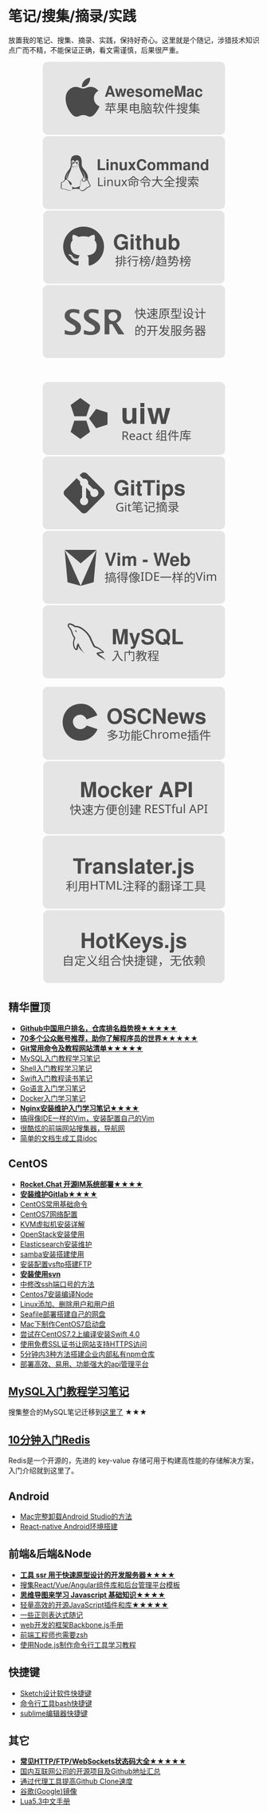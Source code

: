 # 笔记/搜集/摘录/实践

放置我的笔记、搜集、摘录、实践，保持好奇心。这里就是个随记，涉猎技术知识点广而不精，不能保证正确，看文需谨慎，后果很严重。

<p align="center">
<a href="https://github.com/jaywcjlove/awesome-mac"><img src="banner/awesome-mac.svg" /></a>
<a href="https://github.com/jaywcjlove/linux-command"><img src="banner/linux-command.svg" /></a>
<a href="https://github.com/jaywcjlove/github-rank"><img src="banner/github-rank.svg" /></a>
<a href="https://github.com/jaywcjlove/ssr"><img src="banner/ssr.svg" /></a>
</p>
<br />
<p align="center">
<a href="https://github.com/uiwjs/uiw"><img src="banner/uiw.svg" /></a>
<a href="https://github.com/jaywcjlove/git-tips"><img src="banner/git-tips.svg" /></a>
<a href="https://github.com/jaywcjlove/vim-web"><img src="banner/vim-web.svg" /></a>
<a href="https://github.com/jaywcjlove/mysql-tutorial"><img src="banner/mysql.svg" /></a>
</p>
<p align="center">
<a href="https://github.com/jaywcjlove/oscnews"><img src="banner/oscnews.svg" /></a>
<a href="https://github.com/jaywcjlove/mocker-api"><img src="banner/mocker-api.svg" /></a>
<a href="https://github.com/jaywcjlove/translater.js"><img src="banner/translater.js.svg" /></a>
<a href="https://github.com/jaywcjlove/hotkeys"><img src="banner/hotkeys.svg" /></a>
</p>


## 精华置顶

- **[Github中国用户排名，仓库排名趋势榜★★★★★](http://jaywcjlove.github.io/github-rank/)**
- **[70多个公众账号推荐，助你了解程序员的世界★★★★★](other/公众账号推荐.md)**
- **[Git常用命令及教程网站清单★★★★★](https://github.com/jaywcjlove/git-tips)**
- [MySQL入门教程学习笔记](https://github.com/jaywcjlove/mysql-tutorial)
- [Shell入门教程学习笔记](https://github.com/jaywcjlove/shell-tutorial)
- [Swift入门教程读书笔记](https://github.com/jaywcjlove/swift-tutorial)
- [Go语言入门学习笔记](https://github.com/jaywcjlove/golang-tutorial)
- [Docker入门学习笔记](https://github.com/jaywcjlove/docker-tutorial)
- **[Nginx安装维护入门学习笔记★★★★](https://github.com/jaywcjlove/nginx-tutorial)**
- [搞得像IDE一样的Vim，安装配置自己的Vim](https://github.com/jaywcjlove/vim-web)
- [很酷炫的前端网站搜集器，导航网](https://github.com/jaywcjlove/FED)
- [简单的文档生成工具idoc](https://github.com/jaywcjlove/idoc)

## CentOS 

- **[Rocket.Chat 开源IM系统部署★★★★](CentOS/Rocket.Chat.md)**
- **[安装维护Gitlab★★★★](CentOS/CentOS7安装维护Gitlab.md)**
- [CentOS常用基础命令](CentOS/CentOS.md)
- [CentOS7网络配置](CentOS/CentOS7网络配置.md)
- [KVM虚拟机安装详解](CentOS/CentOS7安装KVM虚拟机详解.md)
- [OpenStack安装使用](CentOS/CentOS7安装openstack.md)
- [Elasticsearch安装维护](CentOS/Elasticsearch安装维护.md)
- [samba安装搭建使用](CentOS/samba.md)
- [安装配置vsftp搭建FTP](CentOS/CentOS7安装配置vsftp搭建FTP.md)
- **[安装使用svn](CentOS/安装使用svn.md)**
- [中修改ssh端口号的方法](CentOS/修改ssh端口号的方法.md)
- [Centos7安装编译Node](CentOS/Centos7安装编译Node.md)
- [Linux添加、删除用户和用户组](CentOS/Linux添加、删除用户和用户组.md)
- [Seafile部署搭建自己的网盘](CentOS/部署Seafile搭建自己的网盘.md)
- [Mac下制作CentOS7启动盘](CentOS/Mac下制作CentOS7启动盘.md)
- [尝试在CentOS7.2上编译安装Swift 4.0](CentOS/尝试在CentOS7.2上编译安装Swift.md)
- [使用免费SSL证书让网站支持HTTPS访问](CentOS/使用免费SSL证书让网站支持HTTPS访问.md)
- [5分钟内3种方法搭建企业内部私有npm仓库](CentOS/在5分钟内搭建企业内部私有npm仓库.md)
- [部署高效、易用、功能强大的api管理平台](CentOS/部署YApi平台.md)

## [MySQL入门教程学习笔记](https://github.com/jaywcjlove/mysql-tutorial)

搜集整合的MySQL笔记迁移到[这里了](https://github.com/jaywcjlove/mysql-tutorial) ★★★

## [10分钟入门Redis](Redis/README.md)

Redis是一个开源的，先进的 key-value 存储可用于构建高性能的存储解决方案，入门介绍就到这里了。

## Android

- [Mac完整卸载Android Studio的方法](Android/Mac%E5%AE%8C%E6%95%B4%E5%8D%B8%E8%BD%BDAndroid%20Studio%E7%9A%84%E6%96%B9%E6%B3%95.md)
- [React-native Android环境搭建](Android/React-native%20Android%E7%8E%AF%E5%A2%83%E6%90%AD%E5%BB%BA.md)

## 前端&后端&Node

- **[工具 ssr 用于快速原型设计的开发服务器★★★★](https://github.com/jaywcjlove/ssr)**
- [搜集React/Vue/Angular组件库和后台管理平台模板](https://github.com/jaywcjlove/awesome-uikit)
- **[思维导图来学习 Javascript 基础知识★★★★](Javascript/)**
- [轻量高效的开源JavaScript插件和库★★★★★](Javascript/轻量高效的开源JavaScript插件和库.md)
- [一些正则表达式随记](Javascript/一些正则表达式随记.md)
- [web开发的框架Backbone.js手册](http://jaywcjlove.github.io/handbook/index.html)
- [前端工程师也需要zsh](http://mp.weixin.qq.com/s?__biz=MzAwNzgxMjYzMA==&mid=401433562&idx=1&sn=1ca074b0629463f37a777a2b96aa98af)
- [使用Node.js制作命令行工具学习教程](https://github.com/jaywcjlove/wcj)

## 快捷键

- [Sketch设计软件快捷键](https://github.com/jaywcjlove/handbook/blob/f927defdc74fc3adfeb4f2764893426685284327/md/Shortcuts/Sketch.md)
- [命令行工具bash快捷键](https://github.com/jaywcjlove/handbook/blob/f927defdc74fc3adfeb4f2764893426685284327/md/Shortcuts/bash.md)
- [sublime编辑器快捷键](https://github.com/jaywcjlove/handbook/blob/f927defdc74fc3adfeb4f2764893426685284327/md/Shortcuts/sublime.md)

## 其它

- **[常见HTTP/FTP/WebSockets状态码大全★★★★★](other/HTTP-Status-codes.md)**
- [国内互联网公司的开源项目及Github地址汇总](other/Github-Oraganizations.md)
- [通过代理工具提高Github Clone速度](other/通过代理工具提高Github%20Clone速度.md)
- [谷歌(Google)镜像](other/谷歌(Google)镜像.md)
- [Lua5.3中文手册](other/Lua5.3.md)
